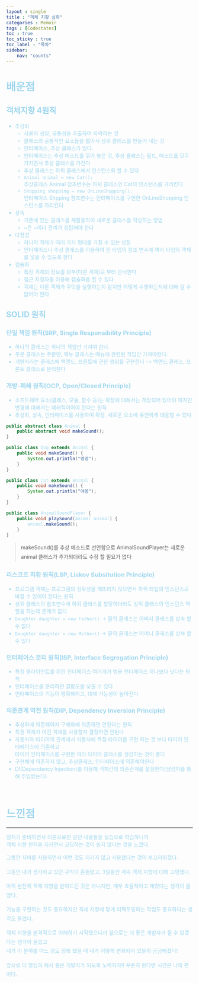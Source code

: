 ```yaml
---
layout : single
title : "객체 지향 심화"
categories : Memoir
tags : [Codestates]
toc : true
toc_sticky : true 
toc_label : "목차"
sidebar:
    nav: "counts"
---
```

<style> 
    p { line-height : 1.75em; }
</style>

# <font color="#A0D7EF"> 배운점

## <font color="#A0D7EF"> 객체지향 4원칙

* 추상화
  * 사물의 성질, 공통성을 추출하여 파악하는 것
  * 클래스의 공통적인 요소들을 봅아서 상위 클래스를 만들어 내는 것
  * 인터페이스, 추상 클래스가 있다.
  * 인터페이스는 추상 메소드를 묶어 놓은 것, 추상 클래스는 필드, 메소드를 모두 가지면서 추상 클래스를 가진다
  * 추상 클래스는 하위 클래스에서 인스턴스화 할 수 있다
  * `Animal animal = new Cat();` <br>추상클래스 Animal 참조변수는 하위 클래스인 Cat의 인스턴스를 가리킨다
  * `Shopping shopping = new OnLineShopping();`<br> 인터페이스 Shpping 참조변수는 인터페이스를 구현한 OnLineShopping 인스턴스를 가리킨다
* 상속
  * 기존에 있는 클래스를 재활용하여 새로운 클래스를 작성하는 방법
  * ~은 ~이다 관계가 성립해야 한다  
* 다형성
  * 하나의 객체가 여러 가지 형태를 가질 수 있는 성질
  * 인터페이스나 추상 클래스를 이용하여 한 타입의 참조 변수에 여러 타입의 객체를 넣을 수 있도록 한다
* 캡슐화
  * 특정 객체의 정보를 외부(다른 객체)로 부터 은닉한다
  * 접근 지정자를 이용해 캡슐화를 할 수 있다
  * 객체는 다른 객체가 무엇을 실행하는지 알지만 어떻게 수행하는지에 대해 알 수 없어야 한다

## <font color="#A0D7EF"> SOLID 원칙

### <font color="#A0D7EF"> 단일 책임 원칙(SRP, Single Responsibility Principle)
* 하나의 클래스는 하나의 책임만 가져야 한다.
* 주문 클래스는 주문만, 메뉴 클래스는 메뉴에 관련된 책임만 가져야한다.
* 개발자라는 클래스에 백엔드, 프론트에 관한 행위를 구현한다 -> 백엔드 클래스, 프론트 클래스로 분리한다

### <font color="#A0D7EF"> 개방-폐쇄 원칙(OCP, Open/Closed Principle)
* 소프트웨어 요소(클래스, 모듈, 함수 등)는 확장에 대해서는 개방되어 있어야 하지만 변경에 대해서는 폐쇄적이어야 한다는 원칙
* 추상화, 상속, 인터페이스를 사용하여 확장, 새로운 요소에 유연하게 대응할 수 있다

```java
public abstract class Animal {
    public abstract void makeSound();
}

public class Dog extends Animal {
    public void makeSound() {
        System.out.println("멍멍");
    }
}

public class Cat extends Animal {
    public void makeSound() {
        System.out.println("야옹");
    }
}

public class AnimalSoundPlayer {
    public void playSound(Animal animal) {
        animal.makeSound();
    }
}
```
> makeSound()를 추상 메소드로 선언함으로 AnimalSoundPlayer는 새로운 animal 클래스가 추가되더라도 수정 할 필요가 없다 

### <font color="#A0D7EF"> 리스코프 치환 원칙(LSP, Liskov Subsitution Principle)
* 프로그램 객체는 프로그램의 정확성을 깨뜨리지 않으면서 하위 타입의 인스턴스로 바꿀 수 있어야 한다는 원칙
* 상위 클래스의 참조변수에 하위 클래스를 할당하더라도 상위 클래스의 인스턴스 역할을 하는데 문제가 없다
* `Daughter daughter = new Father()` -> 딸의 클래스는 아버지 클래스를 상속 할 수 없다
* `Daughter daughter = new Mother()` -> 딸의 클래스는 어머니 클래스를 상속 할 수 있다

### <font color="#A0D7EF"> 인터페이스 분리 원칙(ISP, Interface Segregation Principle)
* 특정 클라이언트를 위한 인터페이스 여러개가 범용 인터페이스 하나보다 낫다는 원칙
* 인터페이스를 분리하면 결합도를 낮출 수 있다
* 인터페이스의 기능이 명확해지고, 대체 가능성이 높아진다

### <font color="#A0D7EF"> 의존관계 역전 원칙(DIP, Dependency Inversion Principle)
* 추상화에 의존해야지 구체화에 의존하면 안된다는 원칙
* 특정 객체가 어떤 객체를 사용할지 결정하면 안된다
* 자동차와 타이어의 관계에서 자동차에 특정 타이어를 구현 하는 것 보다 타이어 인터페이스에 의존하고<br>
  타이어 인터페이스를 구현한 여러 타이어 클래스를 생성하는 것이 좋다
* 구현체에 의존하지 않고, 추상클래스, 인터페이스에 의존해야한다
* DI(Dependency Injection)를 이용해 객체간의 의존관계를 설정한다(생성자를 통해 주입받는다)

<br>

# <font color="#A0D7EF"> 느낀점
<hr>
정처기 준비하면서 이론으로만 알던 내용들을 실습으로 학습하니까<br>
객체 지향 원칙을 지키면서 코딩하는 것이 쉽지 않다는 것을 느꼈다.

그동안 자바를 사용하면서 이런 것도 지키지 않고 사용했다는 것이 부끄러워졌다.

그동안 내가 생각하고 있던 규칙이 흔들렸고, 3일동안 계속 객체 지향에 대해 고민했다.

아직 완전히 객체 지향을 받아드린 것은 아니지만, 매우 효율적이고 재밌다는 생각이 들었다.

기능을 구현하는 것도 중요하지만 객체 지향에 맞게 리팩토링하는 작업도 중요하다는 생각도 들었다.

객체 지향을 본격적으로 이해하기 시작했으니까 앞으로는 더 좋은 개발자가 될 수 있겠다는 생각이 들었고<br>
내가 이 분야를 어느 정도 정복 했을 때 내가 어떻게 변화되어 있을까 궁금해졌다!

앞으로 더 열심히 해서 좋은 개발자가 되도록 노력하자!! 꾸준히 한다면 시간은 나의 편이다.

